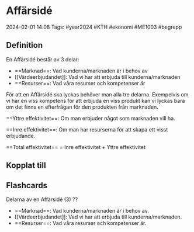 # Affärsidé

2024-02-01 14:08
Tags: #year2024 #KTH #ekonomi #ME1003 #begrepp

## Definition

En Affärsidé består av 3 delar:

- ==Marknad==: Vad kunderna/marknaden är i behov av
- [[Värdeerbjudandet]]: Vad vi har att erbjuda till kunderna/marknaden
- ==Resurser==: Vad våra resurser och kompetenser är

För att en Affärsidé ska lyckas behöver man alla tre delarna. Exempelvis om vi har en viss kompetens för att erbjuda en viss produkt kan vi lyckas bara om det finns en efterfrågan för den produkten från marknaden.

==Yttre effektivitet==: Om man erbjuder något som marknaden vill ha.

==Inre effektivitet==: Om man har resurserna för att skapa ett visst erbjudande.

==Total effektivitet== = Inre effektivitet + Yttre effektivitet

## Kopplat till

## Flashcards

Delarna av en Affärsidé (3)
??
- ==Marknad==: Vad kunderna/marknaden är i behov av.
- [[Värdeerbjudandet]]: Vad vi har att erbjuda till kunderna/marknaden.
- ==Resurser==: Vad våra resurser och kompetenser är.
<!--SR:!2024-02-04,1,230!2024-02-04,1,230-->
